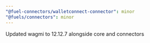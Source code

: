 ```yaml
---
"@fuel-connectors/walletconnect-connector": minor
"@fuels/connectors": minor
---
```


Updated wagmi to 12.12.7 alongside core and connectors
